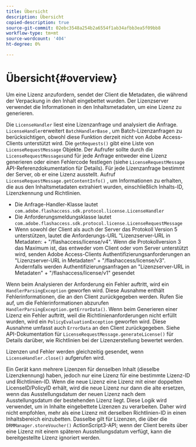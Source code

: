 ```yaml
---
title: Übersicht
description: Übersicht
copied-description: true
source-git-commit: 02ebc3548a254b2a6554f1ab34afbb3ea5f09bb8
workflow-type: tm+mt
source-wordcount: '404'
ht-degree: 0%

---
```


# Übersicht{#overview}

Um eine Lizenz anzufordern, sendet der Client die Metadaten, die während der Verpackung in den Inhalt eingebettet wurden. Der Lizenzserver verwendet die Informationen in den Inhaltsmetadaten, um eine Lizenz zu generieren.

Die `LicenseHandler` liest eine Lizenzanfrage und analysiert die Anfrage. `LicenseHandler`erweitert `BatchHandlerBase` , um Batch-Lizenzanfragen zu berücksichtigen, obwohl diese Funktion derzeit nicht von Adobe Access-Clients unterstützt wird. Die `getRequests()` gibt eine Liste von `LicenseRequestMessage` Objekte. Der Aufrufer sollte durch die `LicenseRequestMessages`und für jede Anfrage entweder eine Lizenz generieren oder einen Fehlercode festlegen (siehe `LicenseRequestMessage` API-Referenzdokumentation für Details). Für jede Lizenzanfrage bestimmt der Server, ob er eine Lizenz ausstellt. Aufruf `LicenseRequestMessage.getContentInfo()` , um Informationen zu erhalten, die aus den Inhaltsmetadaten extrahiert wurden, einschließlich Inhalts-ID, Lizenzkennung und Richtlinien.

* Die Anfrage-Handler-Klasse lautet `com.adobe.flashaccess.sdk.protocol.license.LicenseHandler`
* Die Anforderungsmeldungsklasse lautet `com.adobe.flashaccess.sdk.protocol.license.LicenseRequestMessage`
* Wenn sowohl der Client als auch der Server das Protokoll Version 5 unterstützen, lautet die Anforderungs-URL &quot;Lizenzserver-URL in Metadaten: + &quot;/flashaccess/license/v4&quot;. Wenn die Protokollversion 3 das Maximum ist, das entweder vom Client oder vom Server unterstützt wird, senden Adobe Access-Clients Authentifizierungsanforderungen an &quot;Lizenzserver-URL in Metadaten&quot; + &quot;/flashaccess/license/v3&quot;. Andernfalls werden Authentifizierungsanfragen an &quot;Lizenzserver-URL in Metadaten&quot; + &quot;/flashaccess/license/v1&quot; gesendet

Wenn beim Analysieren der Anforderung ein Fehler auftritt, wird ein `HandlerParsingException` geworfen wird. Diese Ausnahme enthält Fehlerinformationen, die an den Client zurückgegeben werden. Rufen Sie auf, um die Fehlerinformationen abzurufen `HandlerParsingException.getErrorData()`. Wenn beim Generieren einer Lizenz ein Fehler auftritt, weil die Richtlinienanforderungen nicht erfüllt wurden, wird ein `PolicyEvaluationException` geworfen wird. Diese Ausnahme umfasst auch `ErrorData` an den Client zurückgegeben. Siehe API-Dokumentation für `LicenseRequestMessage.generateLicense()` für Details darüber, wie Richtlinien bei der Lizenzerstellung bewertet werden.

Lizenzen und Fehler werden gleichzeitig gesendet, wenn `LicenseHandler.close()` aufgerufen wird.

Ein Gerät kann mehrere Lizenzen für denselben Inhalt (dieselbe Lizenzkennung) haben, jedoch nur eine Lizenz für eine bestimmte Lizenz-ID und Richtlinien-ID. Wenn die neue Lizenz eine Lizenz mit einer doppelten LicenseID/PolicyID erhält, wird die neue Lizenz nur dann die alte ersetzen, wenn das Ausstellungsdatum der neuen Lizenz nach dem Ausstellungsdatum der bestehenden Lizenz liegt. Diese Logik wird verwendet, um in Inhalte eingebettete Lizenzen zu verarbeiten. Daher wird nicht empfohlen, mehr als eine Lizenz mit derselben Richtlinien-ID in einen Inhaltsbereich einzubetten. Dasselbe gilt für Lizenzen, die über die `DRMManager.storeVoucher()` ActionScript3-API; wenn der Client bereits über eine Lizenz mit einem späteren Ausstellungsdatum verfügt, kann die bereitgestellte Lizenz ignoriert werden.

